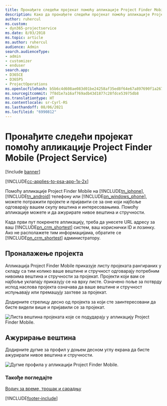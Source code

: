 ```yaml
---
title: Пронађите следећи пројекат помоћу апликације Project Finder Mobile
description: Како да пронађете следећи пројекат помоћу апликације Project Finder Mobile за Project Service
author: ruhercul
ms.custom:
- dyn365-projectservice
ms.date: 8/03/2018
ms.topic: article
ms.author: ruhercul
audience: Admin
search.audienceType:
- admin
- customizer
- enduser
search.app:
- D365CE
- D365PS
- ProjectOperations
ms.openlocfilehash: b5b6c4d608ae083d01be24258af35ed8f64e67a897690f1a2678f76b8befdcb1
ms.sourcegitcommit: 7f8d1e7a16af769adb43d1877c28fdce53975db8
ms.translationtype: HT
ms.contentlocale: sr-Cyrl-RS
ms.lasthandoff: 08/06/2021
ms.locfileid: "6990812"
---
```

# <a name="find-your-next-project-with-the-project-finder-mobile-app-project-service"></a>Пронађите следећи пројекат помоћу апликације Project Finder Mobile (Project Service)

[!include [banner](../includes/psa-now-project-operations.md)]

[!INCLUDE[cc-applies-to-psa-app-1x-2x](../includes/cc-applies-to-psa-app-1x-2x.md)]

Помоћу апликације Project Finder Mobile на [!INCLUDE[tn_iphone](../includes/tn-iphone.md)], [!INCLUDE[tn_android](../includes/tn-android.md)] телефону или [!INCLUDE[pn_windows_phone](../includes/pn-windows-phone.md)], можете потражити пројекте и пријавити се за оне који најбоље одговарају вашем скупу вештина и интересовањима. Помоћу апликације можете и да ажурирате нивое вештина и стручности.  
  
 Када први пут покренете апликацију, треба да унесете URL адресу за ваш [!INCLUDE[pn_crm_shortest](../includes/pn-crm-shortest.md)] систем, ваш кориснички ID и лозинку. Ако не располажете тим информацијама, обратите се [!INCLUDE[pn_crm_shortest](../includes/pn-crm-shortest.md)] администратору.  
  
## <a name="find-a-project"></a>Проналажење пројекта  
 Апликација Project Finder Mobile приказује листу пројеката рангираних у складу са тим колико ваше вештине и стручност одговарају потребним нивоима вештина и стручности за пројекат. Пројекти који вам се најбоље уклапају приказују се на врху листе. Означено поље за потврду испод наслова пројекта означава да ваше вештине и стручност испуњавају или премашују захтеве за пројекат.  
  
 Додирните стрелицу десно од пројекта за који сте заинтересовани да бисте видели више и пријавили се за пројекат.  
  
 ![Листа вештина пројеката које се подударају у апликацију Project Finder Mobile.](../psa/media/project-service-project-finder-list.png "Листа вештина пројеката које се подударају у апликацију за проналажење пројеката за мобилне уређаје")  
  
## <a name="update-your-skills"></a>Ажурирање вештина  
 Додирните дугме за профил у доњем десном углу екрана да бисте ажурирали нивое вештина и стручности.  
  
 ![Дугме профила у апликацији Project Finder Mobile.](../psa/media/project-service-project-finder-profile.png "Дугме профила у апликацији за проналажење пројеката за мобилне уређаје")  
  
### <a name="see-also"></a>Такође погледајте  
 [Водич за време, трошак и сарадњу](../psa/time-expense-collaboration-guide.md)


[!INCLUDE[footer-include](../includes/footer-banner.md)]